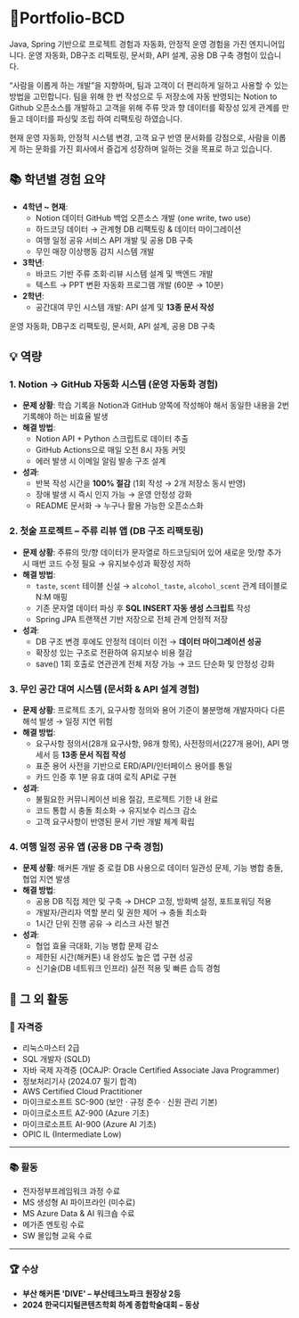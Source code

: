 # 👤Portfolio-BCD 
Java, Spring 기반으로 프로젝트 경험과 자동화, 안정적 운영 경험을 가진 엔지니어입니다. 운영 자동화, DB구조 리팩토링, 문서화, API 설계, 공용 DB 구축 경험이 있습니다.

“사람을 이롭게 하는 개발”을 지향하며, 팀과 고객이 더 편리하게 일하고 사용할 수 있는 방법을 고민합니다. 팀을 위해 한 번 작성으로 두 저장소에 자동 반영되는 Notion to Github 오픈소스를 개발하고 고객을 위해 주류 맛과 향 데이터를 확장성 있게 관계를 만들고 데이터를 파싱및 조립 하여 리팩토링 하였습니다.

현재 운영 자동화, 안정적 시스템 변경, 고객 요구 반영 문서화를 강점으로, 사람을 이롭게 하는 문화를 가진 회사에서 즐겁게 성장하며 일하는 것을 목표로 하고 있습니다.

## 📚 학년별 경험 요약

- **4학년 ~ 현재**:
    - Notion 데이터 GitHub 백업 오픈소스 개발 (one write, two use)
    - 하드코딩 데이터 → 관계형 DB 리팩토링 & 데이터 마이그레이션
    - 여행 일정 공유 서비스 API 개발 및 공용 DB 구축
    - 무인 매장 이상행동 감지 시스템 개발
- **3학년**:
    - 바코드 기반 주류 조회·리뷰 시스템 설계 및 백엔드 개발
    - 텍스트 → PPT 변환 자동화 프로그램 개발 (60분 → 10분)
- **2학년**:
    - 공간대여 무인 시스템 개발: API 설계 및 **13종 문서 작성**

운영 자동화, DB구조 리팩토링, 문서화, API 설계, 공용 DB 구축



## 💡 역량

### 1. Notion → GitHub 자동화 시스템 (운영 자동화 경험)

- **문제 상황**: 학습 기록을 Notion과 GitHub 양쪽에 작성해야 해서 동일한 내용을 2번 기록해야 하는 비효율 발생
- **해결 방법**:
    - Notion API + Python 스크립트로 데이터 추출
    - GitHub Actions으로 매일 오전 8시 자동 커밋
    - 에러 발생 시 이메일 알림 발송 구조 설계
- **성과**:
    - 반복 작성 시간을 **100% 절감** (1회 작성 → 2개 저장소 동시 반영)
    - 장애 발생 시 즉시 인지 가능 → 운영 안정성 강화
    - README 문서화 → 누구나 활용 가능한 오픈소스화



### 2. 첫술 프로젝트 – 주류 리뷰 앱 (DB 구조 리팩토링)

- **문제 상황**: 주류의 맛/향 데이터가 문자열로 하드코딩되어 있어 새로운 맛/향 추가 시 매번 코드 수정 필요 → 유지보수성과 확장성 저하
- **해결 방법**:
    - `taste`, `scent` 테이블 신설 → `alcohol_taste`, `alcohol_scent` 관계 테이블로 N:M 매핑
    - 기존 문자열 데이터 파싱 후 **SQL INSERT 자동 생성 스크립트** 작성
    - Spring JPA 트랜잭션 기반 저장으로 전체 관계 안정적 저장
- **성과**:
    - DB 구조 변경 후에도 안정적 데이터 이전 → **데이터 마이그레이션 성공**
    - 확장성 있는 구조로 전환하여 유지보수 비용 절감
    - save() 1회 호출로 연관관계 전체 저장 가능 → 코드 단순화 및 안정성 강화



### 3. 무인 공간 대여 시스템 (문서화 & API 설계 경험)

- **문제 상황**: 프로젝트 초기, 요구사항 정의와 용어 기준이 불분명해 개발자마다 다른 해석 발생 → 일정 지연 위험
- **해결 방법**:
    - 요구사항 정의서(28개 요구사항, 98개 항목), 사전정의서(227개 용어), API 명세서 등 **13종 문서 직접 작성**
    - 표준 용어 사전을 기반으로 ERD/API/인터페이스 용어를 통일
    - 카드 인증 후 1분 유효 대여 로직 API로 구현
- **성과**:
    - 불필요한 커뮤니케이션 비용 절감, 프로젝트 기한 내 완료
    - 코드 통합 시 충돌 최소화 → 유지보수 리스크 감소
    - 고객 요구사항이 반영된 문서 기반 개발 체계 확립



### 4. 여행 일정 공유 앱 (공용 DB 구축 경험)

- **문제 상황**: 해커톤 개발 중 로컬 DB 사용으로 데이터 일관성 문제, 기능 병합 충돌, 협업 지연 발생
- **해결 방법**:
    - 공용 DB 직접 제안 및 구축 → DHCP 고정, 방화벽 설정, 포트포워딩 적용
    - 개발자/관리자 역할 분리 및 권한 제어 → 충돌 최소화
    - 1시간 단위 진행 공유 → 리스크 사전 발견
- **성과**:
    - 협업 효율 극대화, 기능 병합 문제 감소
    - 제한된 시간(해커톤) 내 완성도 높은 앱 구현 성공
    - 신기술(DB 네트워크 인프라) 실전 적용 및 빠른 습득 경험

## 🎯 그 외 활동

### 📜 자격증
- 리눅스마스터 2급
- SQL 개발자 (SQLD)
- 자바 국제 자격증 (OCAJP: Oracle Certified Associate Java Programmer)
- 정보처리기사 (2024.07 필기 합격)
- AWS Certified Cloud Practitioner
- 마이크로소프트 SC-900 (보안 · 규정 준수 · 신원 관리 기본)
- 마이크로소프트 AZ-900 (Azure 기초)
- 마이크로소프트 AI-900 (Azure AI 기초)
- OPIC IL (Intermediate Low)

---

### 📚 활동
- 전자정부프레임워크 과정 수료
- MS 생성형 AI 파이프라인 (미수료)
- MS Azure Data & AI 워크숍 수료
- 메가존 멘토링 수료
- SW 몰입형 교육 수료

---

### 🏆 수상
- **부산 해커톤 'DIVE' – 부산테크노파크 원장상 2등**
- **2024 한국디지털콘텐츠학회 하계 종합학술대회 – 동상**
